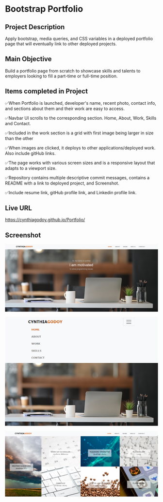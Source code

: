 # Bootstrap Portfolio

## Project Description

Apply bootstrap, media queries, and CSS variables in a deployed portfolio page that will eventually link to other deployed projects.

## Main Objective

Build a portfolio page from scratch to showcase skills and talents to employers looking to fill a part-time or full-time position. 

## Items completed in Project

✅When Portfolio is launched, developer's name, recent photo, contact info, and sections about them and their work are easy to access.

✅Navbar UI scrolls to the corresponding section. Home, About, Work, Skills and Contact.

✅Included in the work section is a grid with first image being larger in size than the other 

✅When images are clicked, it deploys to other applications/deployed work. Also include gitHub links.

✅The page works with various screen sizes and is a responsive layout that adapts to a viewport size.

✅Repository contains multiple descriptive commit messages, contains a README with a link to deployed project, and Screenshot.

✅Include resume link, gitHub profile link, and Linkedin profile link.

## Live URL
https://cynthiagodoy.github.io/Portfolio/

## Screenshot
![](images/PortfolioScreenshot.PNG)

![](images/PortfolioScreenshot2.PNG)

![](images/PortfolioScreenshot3.PNG)
